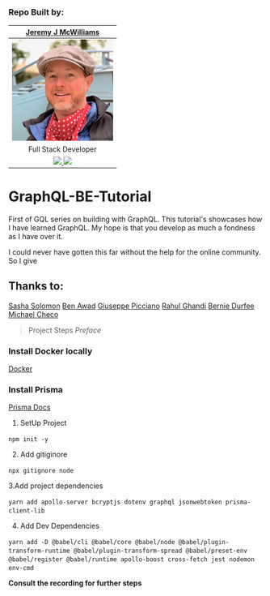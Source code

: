 ### Repo Built by:

|  [Jeremy J McWilliams](https://jeremyjmcwilliams.com)|
| :---------------------------------------------------: |
| [<img src="./assets/jeremy-mcwilliams.jpg" width = "200" />](https://github.com/J2Macwilliams)   |
|Full Stack Developer |
| [<img src="https://github.com/favicon.ico" width="30"> ](https://github.com/J2Macwilliams)   [ <img src="https://static.licdn.com/sc/h/al2o9zrvru7aqj8e1x2rzsrca" width="30"> ](https://www.linkedin.com/in/jeremyjmcwilliams/) | 

# GraphQL-BE-Tutorial
First of GQL series on building with GraphQL. 
This tutorial's showcases how I have learned GraphQL.
My hope is that you develop as much a fondness as I have over it. 

I could never have gotten this far without the help for the online community. So I give
## Thanks to:
[Sasha Solomon](https://www.linkedin.com/in/sasha-s-3808365a/)
[Ben Awad](https://www.linkedin.com/in/benawad/)
[Giuseppe Picciano](https://www.linkedin.com/in/giuseppe-picciano-02b94014b/)
[Rahul Ghandi](https://morioh.com/p/2ea3e8a87744)
[Bernie Durfee](https://www.linkedin.com/in/berniedurfee/)
[Michael Checo](https://www.linkedin.com/in/michael-checo/)

>Project Steps
*Preface*
### Install Docker locally
[Docker](https://www.docker.com/products/docker-desktop)
### Install Prisma 
[Prisma Docs](https://v1.prisma.io/docs/1.34/get-started/01-setting-up-prisma-new-database-JAVASCRIPT-a002/)


1. SetUp Project

`npm init -y`

2. Add gitiginore

`npx gitignore node`

3.Add project dependencies

`yarn add apollo-server bcryptjs dotenv graphql jsonwebtoken prisma-client-lib`

4. Add Dev Dependencies

`yarn add -D @babel/cli @babel/core @babel/node @babel/plugin-transform-runtime @babel/plugin-transform-spread @babel/preset-env @babel/register @babel/runtime apollo-boost cross-fetch jest nodemon env-cmd`

**Consult the recording for further steps**
